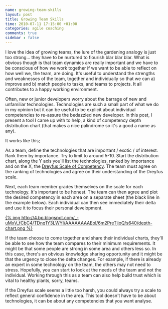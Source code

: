 ```yaml
---
name: growing-team-skills
layout: post
title: Growing Team Skills
time: 2010-07-11 17:15:00 +01:00
categories: agile coaching
comments: true
sidebar : false
---
```


I love the idea of growing teams, the lure of the gardening analogy is just too strong... they have to be nurtured to flourish blar blar blar. What is obvious though is that team dynamics are really important and we have to be conscious of how we work together if we want to be able to reflect on how well we, the team, are doing. It's useful to understand the strengths and weaknesses of the team, together and individually so that we can a) improve and b) match people to tasks, and teams to projects. It all contributes to a happy working environment.
  
Often, new or junior developers worry about the barrage of new and unfamiliar
technologies. Technologies are such a small part of what we do in my opinion
but it can be useful to be explicit about individual competencies to re-assure
the bedazzled new developer. In this post, I present a tool I came up with to
help, a kind of competency depth distribution chart (that makes a nice
palindrome so it's a good a name as any).

<!-- more -->

It works like this;
  
As a team, define the technologies that are important / exotic / of interest.
Rank them by importance. Try to limit to around 5-10. Start the distribution
chart, along the Y axis you'll list the technologies, ranked by importance and
on the X, the [Dreyfus Scale of Competency](http://en.wikipedia.org/wiki/Dreyfus_model_of_skill_acquisition).
The team must agree on the ranking of technologies and agree on their
understanding of the Dreyfus scale.

  
Next, each team member grades themselves on the scale for each technology.
It's important to be honest. The team can then agree and plot the desired
competency in each area on a separate sheet (the black line in the example
below). Each individual can then see immediately their delta and use it to
focus their personal development.

[{% img http://4.bp.blogspot.com/_-uMxV_fCbC4/TDnq1Y3LWYI/AAAAAAAAEoI/6m2PreTjioQ/s640/depth-chart.png %}](http://4.bp.blogspot.com/_-uMxV_fCbC4/TDnq1Y3LWYI/AAAAAAAAEoI/6m2PreTjioQ/s1600/depth-chart.png)

If the team choose to come together and share their individual charts, they'll
be able to see how the team compares to their minimum requirements. It might
be that some people are strong in some area and others less so. In this case,
there's an obvious knowledge sharing opportunity and it might be that the
urgency to close the delta changes. For example, if there is already an expert
in some technology on the team, the others may not need to stress. Hopefully,
you can start to look at the needs of the team and not the individual. Working
through this as a team can also help build trust which is vital to healthy
plants, sorry, teams.

If the Dreyfus scale seems a little too harsh, you could always try a scale to
reflect general confidence in the area. This tool doesn't have to be about
technologies, it can be about any competencies that you want analyse.




